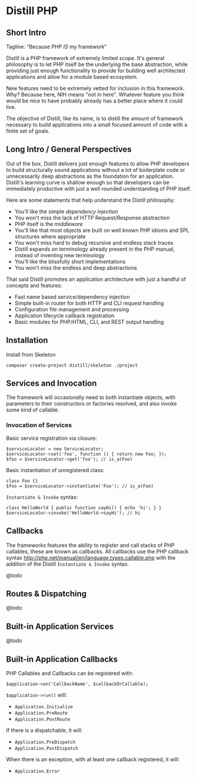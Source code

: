 Distill PHP
===========

Short Intro
-----------

Tagline: "Because PHP *IS* my framework"

Distill is a PHP framework of extremely limited scope.  It's general
philosophy is to let PHP itself be the underlying the base abstraction,
while providing just enough functionality to provide for building well
architected applications and allow for a module based ecosystem.

New features need to be extremely vetted for inclusion in this
framework.  Why?  Because here, NIH means "not in here".  Whatever
feature you think would be nice to have probably already has a better
place where it could live.

The objective of Distill, like its name, is to distill the amount of
framework necessary to build applications into a small focused amount
of code with a finite set of goals.

Long Intro / General Perspectives
---------------------------------

Out of the box, Distill delivers just enough features to allow PHP
developers to build structurally sound applications without a lot
of boilerplate code or unnecessarily deep abstractions as the foundation
for an application.  Distill's learning curve is shallow enough so that
developers can be immediately productive with just a well rounded
understanding of PHP itself.

Here are some statements that help understand the Distill philosophy:

* You'll like the simple *dependency injection*
* You won't miss the lack of HTTP Request/Response abstraction
* PHP itself is the *middleware*
* You'll like that most objects are built on well known PHP idioms and SPL structures where appropriate
* You won't miss hard to debug recursive and endless stack traces
* Distill expands on terminology already present in the PHP manual, instead of inventing new terminology
* You'll like the blissfully short implementations
* You won't miss the endless and deep abstractions

That said Distill promotes an application architecture with just a
handful of concepts and features:

* Fast name based service/dependency injection
* Simple built-in router for both HTTP and CLI request handling
* Configuration file management and processing
* Application lifecycle callback registration
* Basic modules for PHP/HTML, CLI, and REST output handling

Installation
------------

Install from Skeleton

    composer create-project distill/skeleton ./project

Services and Invocation
-----------------------

The framework will occasionally need to both instantiate objects, with
parameters to their constructors or factories resolved, and also invoke
some kind of callable.

### Invocation of Services

Basic service registration via closure:

    $serviceLocator = new ServiceLocator;
    $serviceLocator->set('foo', function () { return new Foo; });
    $foo = $serviceLocator->get('foo'); // is_a(Foo)

Basic instantiation of unregistered class:

    class Foo {}
    $foo = $serviceLocator->instantiate('Foo'); // is_a(Foo)

`Instantiate & Invoke` syntax:

    class HelloWorld { public function sayHi() { echo 'hi'; } }
    $serviceLocator->invoke('HelloWorld->sayHi'); // hi


Callbacks
---------

The frameworks features the ability to register and call stacks of
PHP callables, these are known as callbacks.  All callbacks use the
PHP callback syntax http://php.net/manual/en/language.types.callable.php
with the addition of the Distill `Instantiate & Invoke` syntax.

@todo

Routes & Dispatching
--------------------

@todo

Built-in Application Services
-----------------------------

@todo

Built-in Application Callbacks
---------------------

PHP Callables and Callbacks can be registered with:

    $application->on('CallbackName', $callbackOrCallable);

`$application->run()` will:

- `Application.Initialize`
- `Application.PreRoute`
- `Application.PostRoute`

If there is a dispatchable, it will:

- `Application.PreDispatch`
- `Application.PostDispatch`

When there is an exception, with at least one callback registered, it will:

- `Application.Error`
